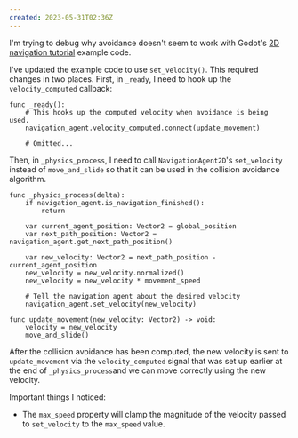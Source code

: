 ```yaml
---
created: 2023-05-31T02:36Z
---
```


I'm trying to debug why avoidance doesn't seem to work with Godot's [2D navigation tutorial](https://docs.godotengine.org/en/4.0/tutorials/navigation/navigation_introduction_2d.html) example code.

I've updated the example code to use `set_velocity()`. This required changes in two places. First, in `_ready`, I need to hook up the `velocity_computed` callback:

```gdscript
func _ready():
	# This hooks up the computed velocity when avoidance is being used.
	navigation_agent.velocity_computed.connect(update_movement)

	# Omitted...
```

Then, in `_physics_process`, I need to call `NavigationAgent2D`'s `set_velocity` instead of `move_and_slide` so that it can be used in the collision avoidance algorithm.

```gdscript
func _physics_process(delta):
	if navigation_agent.is_navigation_finished():
		return

	var current_agent_position: Vector2 = global_position
	var next_path_position: Vector2 = navigation_agent.get_next_path_position()

	var new_velocity: Vector2 = next_path_position - current_agent_position
	new_velocity = new_velocity.normalized()
	new_velocity = new_velocity * movement_speed

	# Tell the navigation agent about the desired velocity
	navigation_agent.set_velocity(new_velocity)

func update_movement(new_velocity: Vector2) -> void:
	velocity = new_velocity
	move_and_slide()
```

After the collision avoidance has been computed, the new velocity is sent to `update_movement` via the `velocity_computed` signal that was set up earlier at the end of `_physics_process`and we can move correctly using the new velocity.

Important things I noticed:
* The `max_speed` property will clamp the magnitude of the velocity passed to `set_velocity` to the `max_speed` value.
